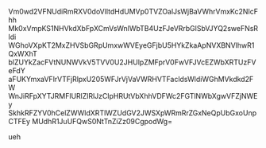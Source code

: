Vm0wd2VFNUdiRmRXV0doVlltdHdUMVp0TVZOalJsWjBaVWhrVmxKc2NIcFhh
Mk0xVmpKS1NHVkdXbFpXCmVsWnlWbTB4UzFJeVRrbGlSbVJYQ2sweFNsRldi
WGhoVXpKT2MxZHVSbGRpUmxwWVEyeGFjbU5HYkZkaApNVXBNVlhwR1QxWXhT
blZUYkZacFVtNUNWVkV5TVV0U2JHUlpZMFprV0FwVFJVcEZWbXRTUzFVeFdY
aFUKYmxaVFlrVTFjRlpxU205WFJrVjVaVWRHVTFacldsWldiWGhMVkdkd2FW
WnJiRFpXYTJRMFlURlZlRlJzClpHRUtVbXhhVDFWc2FGTlNWbXgwVFZjNWEy
SkhkRFZYV0hCelZWWldXRTlWZUdGV2JWSXpWRmRrZGxNeQpUbGxoUnpCTFEy
MUdhR1JuUFQwS0NtTnZiZz09CgpodWg=

ueh